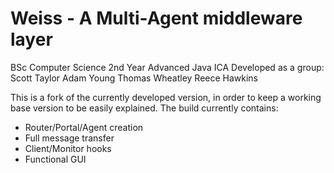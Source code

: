 # Weiss - A Multi-Agent middleware layer
BSc Computer Science 2nd Year Advanced Java ICA
Developed as a group:
Scott Taylor
Adam Young
Thomas Wheatley
Reece Hawkins

This is a fork of the currently developed version, in order to keep a working base version to be easily explained.
The build currently contains:
- Router/Portal/Agent creation
- Full message transfer
- Client/Monitor hooks
- Functional GUI
